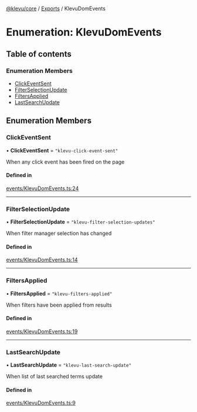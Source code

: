 [@klevu/core]() / [Exports](../modules.md) / KlevuDomEvents

# Enumeration: KlevuDomEvents

## Table of contents

### Enumeration Members

- [ClickEventSent](KlevuDomEvents.md#clickeventsent)
- [FilterSelectionUpdate](KlevuDomEvents.md#filterselectionupdate)
- [FiltersApplied](KlevuDomEvents.md#filtersapplied)
- [LastSearchUpdate](KlevuDomEvents.md#lastsearchupdate)

## Enumeration Members

### ClickEventSent

• **ClickEventSent** = ``"klevu-click-event-sent"``

When any click event has been fired on the page

#### Defined in

[events/KlevuDomEvents.ts:24](https://github.com/klevultd/frontend-sdk/blob/58d63d7/packages/klevu-core/src/events/KlevuDomEvents.ts#L24)

___

### FilterSelectionUpdate

• **FilterSelectionUpdate** = ``"klevu-filter-selection-updates"``

When filter manager selection has changed

#### Defined in

[events/KlevuDomEvents.ts:14](https://github.com/klevultd/frontend-sdk/blob/58d63d7/packages/klevu-core/src/events/KlevuDomEvents.ts#L14)

___

### FiltersApplied

• **FiltersApplied** = ``"klevu-filters-applied"``

When filters have been applied from results

#### Defined in

[events/KlevuDomEvents.ts:19](https://github.com/klevultd/frontend-sdk/blob/58d63d7/packages/klevu-core/src/events/KlevuDomEvents.ts#L19)

___

### LastSearchUpdate

• **LastSearchUpdate** = ``"klevu-last-search-update"``

When list of last searched terms update

#### Defined in

[events/KlevuDomEvents.ts:9](https://github.com/klevultd/frontend-sdk/blob/58d63d7/packages/klevu-core/src/events/KlevuDomEvents.ts#L9)
